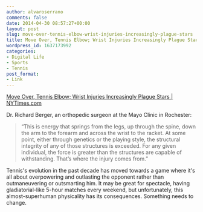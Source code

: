 ```yaml
---
author: alvaroserrano
comments: false
date: 2014-04-30 08:57:27+00:00
layout: post
slug: move-over-tennis-elbow-wrist-injuries-increasingly-plague-stars
title: Move Over, Tennis Elbow; Wrist Injuries Increasingly Plague Stars
wordpress_id: 1637173992
categories:
- Digital Life
- Sports
- Tennis
post_format:
- Link
---
```


[Move Over, Tennis Elbow; Wrist Injuries Increasingly Plague Stars | NYTimes.com](http://www.nytimes.com/2014/04/29/sports/tennis/move-over-tennis-elbow-wrist-injuries-increasingly-plague-stars.html)

Dr. Richard Berger, an orthopedic surgeon at the Mayo Clinic in Rochester:



<blockquote>“This is energy that springs from the legs, up through the spine, down the arm to the forearm and across the wrist to the racket. At some point, either through genetics or the playing style, the structural integrity of any of those structures is exceeded. For any given individual, the force is greater than the structures are capable of withstanding. That’s where the injury comes from.”</blockquote>



Tennis's evolution in the past decade has moved towards a game where it's all about overpowering and outlasting the opponent rather than outmaneuvering or outsmarting him. It may be great for spectacle, having gladiatorial-like 5-hour matches every weekend, but unfortunately, this almost-superhuman physicality has its consequences. Something needs to change.
